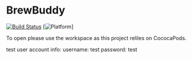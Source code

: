 # BrewBuddy

[![Build Status](https://magnum.travis-ci.com/Miller47/BrewBuddy.svg?token=kqZDKHbM68u4cpx2JbNq&branch=master)](https://magnum.travis-ci.com/Miller47/BrewBuddy)
[![Platform](https://img.shields.io/badge/Platform-iOS-orange.svg)]


To open please use the workspace as this project reliles on CococaPods.

test user account info:
username: test
password: test
